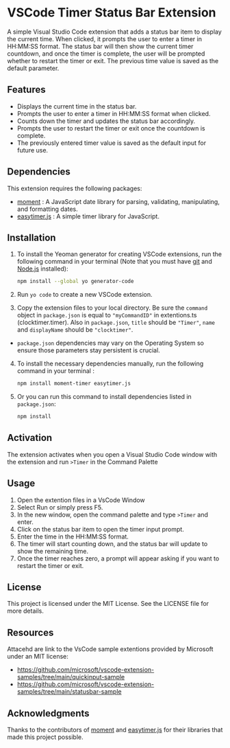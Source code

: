 # VSCode Timer Status Bar Extension

A simple Visual Studio Code extension that adds a status bar item to display the current time. When clicked, it prompts the user to enter a timer in HH:MM:SS format. The status bar will then show the current timer countdown, and once the timer is complete, the user will be prompted whether to restart the timer or exit. The previous time value is saved as the default parameter.

## Features

- Displays the current time in the status bar.
- Prompts the user to enter a timer in HH:MM:SS format when clicked.
- Counts down the timer and updates the status bar accordingly.
- Prompts the user to restart the timer or exit once the countdown is complete.
- The previously entered timer value is saved as the default input for future use.

## Dependencies

This extension requires the following packages:

- [moment](https://momentjs.com) : A JavaScript date library for parsing, validating, manipulating, and formatting dates.
- [easytimer.js](https://albert-gonzalez.github.io/easytimer.js/) : A simple timer library for JavaScript.

## Installation

1. To install the Yeoman generator for creating VSCode extensions, run the following command in your terminal (Note that you must have [git](https://git-scm.com/downloads) and [Node.js](https://nodejs.org/en) installed):

   ```bash
   npm install --global yo generator-code
   ```

2. Run `yo code` to create a new VSCode extension.
3. Copy the extension files to your local directory. Be sure the `command` object in `package.json` is equal to `"myCommandID"` in extentions.ts (clocktimer.timer). Also in `package.json`, `title` should be `"Timer"`, `name` and `displayName` should be `"clocktimer"`.

- `package.json` dependencies may vary on the Operating System so ensure those parameters stay persistent is crucial.

4. To install the necessary dependencies manually, run the following command in your terminal :

   ```bash
   npm install moment-timer easytimer.js
   ```

5. Or you can run this command to install dependencies listed in `package.json`:

   ```bash
   npm install
   ```

## Activation

The extension activates when you open a Visual Studio Code window with the extension and run `>Timer` in the Command Palette

## Usage

1. Open the extention files in a VsCode Window
2. Select Run or simply press F5.
3. In the new window, open the command palette and type `>Timer` and enter.
4. Click on the status bar item to open the timer input prompt.
5. Enter the time in the HH:MM:SS format.
6. The timer will start counting down, and the status bar will update to show the remaining time.
7. Once the timer reaches zero, a prompt will appear asking if you want to restart the timer or exit.

## License

This project is licensed under the MIT License. See the LICENSE file for more details.

## Resources

Attacehd are link to the VsCode sample extentions provided by Microsoft under an MIT license:

- https://github.com/microsoft/vscode-extension-samples/tree/main/quickinput-sample
- https://github.com/microsoft/vscode-extension-samples/tree/main/statusbar-sample

## Acknowledgments

Thanks to the contributors of [moment](https://www.npmjs.com/package/moment) and [easytimer.js](https://www.npmjs.com/package/easytimer.js) for their libraries that made this project possible.
